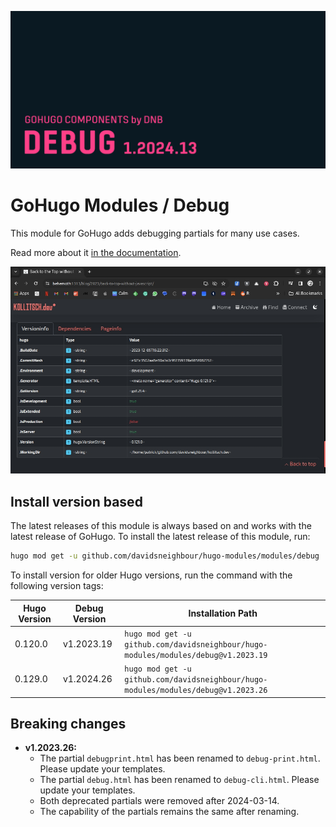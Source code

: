 ![](../../documentation/debug/header-card.png)

# GoHugo Modules / Debug

This module for GoHugo adds debugging partials for many use cases.

Read more about it [in the documentation](https://kollitsch.dev/gohugo/debug).

![](.github/sample.jpg)

## Install version based

The latest releases of this module is always based on and works with the latest release of GoHugo. To install the latest release of this module, run:

```bash
hugo mod get -u github.com/davidsneighbour/hugo-modules/modules/debug
```

To install version for older Hugo versions, run the command with the following version tags:

| Hugo Version | Debug Version | Installation Path |
| --- | --- | --- |
| 0.120.0 | v1.2023.19 | `hugo mod get -u github.com/davidsneighbour/hugo-modules/modules/debug@v1.2023.19` |
| 0.129.0 | v1.2024.26 | `hugo mod get -u github.com/davidsneighbour/hugo-modules/modules/debug@v1.2023.26` |

## Breaking changes

* **v1.2023.26:**
  * The partial `debugprint.html` has been renamed to `debug-print.html`. Please update your templates.
  * The partial `debug.html` has been renamed to `debug-cli.html`. Please update your templates.
  * Both deprecated partials were removed after 2024-03-14.
  * The capability of the partials remains the same after renaming.
